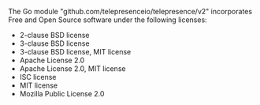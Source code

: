 The Go module "github.com/telepresenceio/telepresence/v2" incorporates Free and Open Source software under the following licenses:

* 2-clause BSD license
* 3-clause BSD license
* 3-clause BSD license, MIT license
* Apache License 2.0
* Apache License 2.0, MIT license
* ISC license
* MIT license
* Mozilla Public License 2.0  